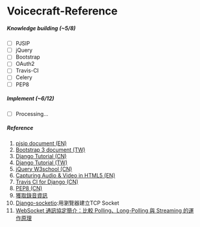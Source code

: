 # Voicecraft-Reference

##### Knowledge building (~5/8)
- [ ] PJSIP
- [ ] jQuery
- [ ] Bootstrap
- [ ] OAuth2
- [ ] Travis-CI
- [ ] Celery
- [ ] PEP8

##### Implement (~6/12)
- [ ] Processing...

##### Reference
1. [pjsip document (EN)](http://trac.pjsip.org/repos)
2. [Bootstrap 3 document (TW)](https://kkbruce.tw/bs3/)
3. [Django Tutorial (CN)](http://www.ziqiangxuetang.com/django/django-tutorial.html)
4. [Django Tutorial (TW)](http://dokelung-blog.logdown.com/archives)
5. [jQuery W3school (CN)](http://www.w3school.com.cn/jquery/index.asp)
6. [Capturing Audio & Video in HTML5 (EN)](http://www.html5rocks.com/en/tutorials/getusermedia/intro/)
7. [Travis CI for Django (CN)](http://pycoders-weekly-chinese.readthedocs.io/en/latest/issue12/Using-Travis-CI-With-Python-and-Django.html)
8. [PEP8 (CN)](http://python.freelycode.com/contribution/detail/47)
9. [獲取錄音資訊](http://www.oxxostudio.tw/articles/201601/web-audio-recorder.html)
10. [Django-socketio](https://github.com/stephenmcd/django-socketio):用瀏覽器建立TCP Socket
11. [WebSocket 通訊協定簡介：比較 Polling、Long-Polling 與 Streaming 的運作原理](http://blogger.gtwang.org/2014/01/websocket-protocol.html)
